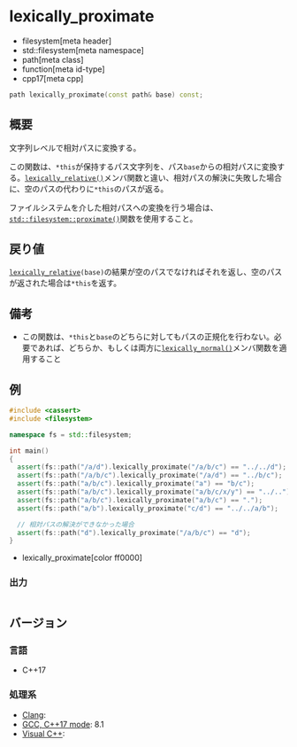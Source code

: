 # lexically_proximate
* filesystem[meta header]
* std::filesystem[meta namespace]
* path[meta class]
* function[meta id-type]
* cpp17[meta cpp]

```cpp
path lexically_proximate(const path& base) const;
```

## 概要
文字列レベルで相対パスに変換する。

この関数は、`*this`が保持するパス文字列を、パス`base`からの相対パスに変換する。[`lexically_relative()`](lexically_relative.md)メンバ関数と違い、相対パスの解決に失敗した場合に、空のパスの代わりに`*this`のパスが返る。

ファイルシステムを介した相対パスへの変換を行う場合は、[`std::filesystem::proximate()`](/reference/filesystem/proximate.md.nolink)関数を使用すること。


## 戻り値
[`lexically_relative`](lexically_relative.md)`(base)`の結果が空のパスでなければそれを返し、空のパスが返された場合は`*this`を返す。


## 備考
- この関数は、`*this`と`base`のどちらに対してもパスの正規化を行わない。必要であれば、どちらか、もしくは両方に[`lexically_normal()`](lexically_normal.md)メンバ関数を適用すること


## 例
```cpp example
#include <cassert>
#include <filesystem>

namespace fs = std::filesystem;

int main()
{
  assert(fs::path("/a/d").lexically_proximate("/a/b/c") == "../../d");
  assert(fs::path("/a/b/c").lexically_proximate("/a/d") == "../b/c");
  assert(fs::path("a/b/c").lexically_proximate("a") == "b/c");
  assert(fs::path("a/b/c").lexically_proximate("a/b/c/x/y") == "../..");
  assert(fs::path("a/b/c").lexically_proximate("a/b/c") == ".");
  assert(fs::path("a/b").lexically_proximate("c/d") == "../../a/b");

  // 相対パスの解決ができなかった場合
  assert(fs::path("d").lexically_proximate("/a/b/c") == "d");
}
```
* lexically_proximate[color ff0000]

### 出力
```
```

## バージョン
### 言語
- C++17

### 処理系
- [Clang](/implementation.md#clang):
- [GCC, C++17 mode](/implementation.md#gcc): 8.1
- [Visual C++](/implementation.md#visual_cpp):
